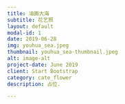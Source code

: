 ```yaml
---
title: 油画大海
subtitle: 花艺照
layout: default
modal-id: 1
date: 2019-06-28
img: youhua_sea.jpeg
thumbnail: youhua_sea-thumbnail.jpeg
alt: image-alt
project-date: June 2019
client: Start Bootstrap
category: cate_flower
description: 占位.

---
```

